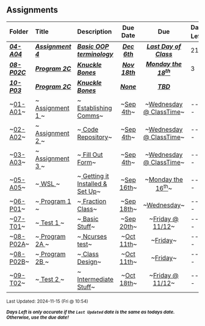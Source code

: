 ## Assignments

| Folder | Title | Description | Due Date | Due | Days Left<sup>*</sup> |
|:------|:------|:------|:-----:|:-----:|-----|
| ***<a href="https://github.com/rugbyprof/2143-Object-Oriented-Programming/tree/master/Assignments/04-A04">04-A04</a>*** | ***<a href="https://github.com/rugbyprof/2143-Object-Oriented-Programming/tree/master/Assignments/04-A04"> Assignment 4 </a>*** | ***<a href="https://github.com/rugbyprof/2143-Object-Oriented-Programming/tree/master/Assignments/04-A04"> Basic OOP terminology</a>*** | ***<a href="https://github.com/rugbyprof/2143-Object-Oriented-Programming/tree/master/Assignments/04-A04">Dec 6th</a>*** | ***<a href="https://github.com/rugbyprof/2143-Object-Oriented-Programming/tree/master/Assignments/04-A04">Last Day of Class</a>*** | 21 |
| ***<a href="https://github.com/rugbyprof/2143-Object-Oriented-Programming/tree/master/Assignments/08-P02C">08-P02C</a>*** | ***<a href="https://github.com/rugbyprof/2143-Object-Oriented-Programming/tree/master/Assignments/08-P02C"> Program 2C </a>*** | ***<a href="https://github.com/rugbyprof/2143-Object-Oriented-Programming/tree/master/Assignments/08-P02C"> Knuckle Bones</a>*** | ***<a href="https://github.com/rugbyprof/2143-Object-Oriented-Programming/tree/master/Assignments/08-P02C">Nov 18th</a>*** | ***<a href="https://github.com/rugbyprof/2143-Object-Oriented-Programming/tree/master/Assignments/08-P02C">Monday the 18<sup>th</sup></a>*** | 3 |
| ***<a href="https://github.com/rugbyprof/2143-Object-Oriented-Programming/tree/master/Assignments/10-P03">10-P03</a>*** | ***<a href="https://github.com/rugbyprof/2143-Object-Oriented-Programming/tree/master/Assignments/10-P03"> Program 2C </a>*** | ***<a href="https://github.com/rugbyprof/2143-Object-Oriented-Programming/tree/master/Assignments/10-P03"> Knuckle Bones</a>*** | ***<a href="https://github.com/rugbyprof/2143-Object-Oriented-Programming/tree/master/Assignments/10-P03">None</a>*** | ***<a href="https://github.com/rugbyprof/2143-Object-Oriented-Programming/tree/master/Assignments/10-P03"> TBD</a>*** |  |
| ~<a href="https://github.com/rugbyprof/2143-Object-Oriented-Programming/tree/master/Assignments/01-A01">01-A01</a>~ | ~<a href="https://github.com/rugbyprof/2143-Object-Oriented-Programming/tree/master/Assignments/01-A01"> Assignment 1 </a>~ | ~<a href="https://github.com/rugbyprof/2143-Object-Oriented-Programming/tree/master/Assignments/01-A01"> Establishing Comms</a>~ | ~<a href="https://github.com/rugbyprof/2143-Object-Oriented-Programming/tree/master/Assignments/01-A01">Sep 4th</a>~ | ~<a href="https://github.com/rugbyprof/2143-Object-Oriented-Programming/tree/master/Assignments/01-A01">Wednesday @ ClassTime</a>~ | ---- |
| ~<a href="https://github.com/rugbyprof/2143-Object-Oriented-Programming/tree/master/Assignments/02-A02">02-A02</a>~ | ~<a href="https://github.com/rugbyprof/2143-Object-Oriented-Programming/tree/master/Assignments/02-A02"> Assignment 2 </a>~ | ~<a href="https://github.com/rugbyprof/2143-Object-Oriented-Programming/tree/master/Assignments/02-A02"> Code Repository</a>~ | ~<a href="https://github.com/rugbyprof/2143-Object-Oriented-Programming/tree/master/Assignments/02-A02">Sep 4th</a>~ | ~<a href="https://github.com/rugbyprof/2143-Object-Oriented-Programming/tree/master/Assignments/02-A02">Wednesday @ ClassTime</a>~ | ---- |
| ~<a href="https://github.com/rugbyprof/2143-Object-Oriented-Programming/tree/master/Assignments/03-A03">03-A03</a>~ | ~<a href="https://github.com/rugbyprof/2143-Object-Oriented-Programming/tree/master/Assignments/03-A03"> Assignment 3 </a>~ | ~<a href="https://github.com/rugbyprof/2143-Object-Oriented-Programming/tree/master/Assignments/03-A03"> Fill Out Form</a>~ | ~<a href="https://github.com/rugbyprof/2143-Object-Oriented-Programming/tree/master/Assignments/03-A03">Sep 4th</a>~ | ~<a href="https://github.com/rugbyprof/2143-Object-Oriented-Programming/tree/master/Assignments/03-A03">Wednesday @ ClassTime</a>~ | ---- |
| ~<a href="https://github.com/rugbyprof/2143-Object-Oriented-Programming/tree/master/Assignments/05-A05">05-A05</a>~ | ~<a href="https://github.com/rugbyprof/2143-Object-Oriented-Programming/tree/master/Assignments/05-A05"> WSL </a>~ | ~<a href="https://github.com/rugbyprof/2143-Object-Oriented-Programming/tree/master/Assignments/05-A05"> Getting it Installed & Set Up</a>~ | ~<a href="https://github.com/rugbyprof/2143-Object-Oriented-Programming/tree/master/Assignments/05-A05">Sep 16th</a>~ | ~<a href="https://github.com/rugbyprof/2143-Object-Oriented-Programming/tree/master/Assignments/05-A05">Monday the 16<sup>th</sup></a>~ | ---- |
| ~<a href="https://github.com/rugbyprof/2143-Object-Oriented-Programming/tree/master/Assignments/06-P01">06-P01</a>~ | ~<a href="https://github.com/rugbyprof/2143-Object-Oriented-Programming/tree/master/Assignments/06-P01"> Program 1 </a>~ | ~<a href="https://github.com/rugbyprof/2143-Object-Oriented-Programming/tree/master/Assignments/06-P01"> Fraction Class</a>~ | ~<a href="https://github.com/rugbyprof/2143-Object-Oriented-Programming/tree/master/Assignments/06-P01">Sep 18th</a>~ | ~<a href="https://github.com/rugbyprof/2143-Object-Oriented-Programming/tree/master/Assignments/06-P01">Wednesday</a>~ | ---- |
| ~<a href="https://github.com/rugbyprof/2143-Object-Oriented-Programming/tree/master/Assignments/07-T01">07-T01</a>~ | ~<a href="https://github.com/rugbyprof/2143-Object-Oriented-Programming/tree/master/Assignments/07-T01"> Test 1 </a>~ | ~<a href="https://github.com/rugbyprof/2143-Object-Oriented-Programming/tree/master/Assignments/07-T01"> Basic Stuff</a>~ | ~<a href="https://github.com/rugbyprof/2143-Object-Oriented-Programming/tree/master/Assignments/07-T01">Sep 20th</a>~ | ~<a href="https://github.com/rugbyprof/2143-Object-Oriented-Programming/tree/master/Assignments/07-T01">Friday @ 11/12</a>~ | ---- |
| ~<a href="https://github.com/rugbyprof/2143-Object-Oriented-Programming/tree/master/Assignments/08-P02A">08-P02A</a>~ | ~<a href="https://github.com/rugbyprof/2143-Object-Oriented-Programming/tree/master/Assignments/08-P02A"> Program 2A </a>~ | ~<a href="https://github.com/rugbyprof/2143-Object-Oriented-Programming/tree/master/Assignments/08-P02A"> Ncurses test</a>~ | ~<a href="https://github.com/rugbyprof/2143-Object-Oriented-Programming/tree/master/Assignments/08-P02A">Oct 11th</a>~ | ~<a href="https://github.com/rugbyprof/2143-Object-Oriented-Programming/tree/master/Assignments/08-P02A">Friday</a>~ | ---- |
| ~<a href="https://github.com/rugbyprof/2143-Object-Oriented-Programming/tree/master/Assignments/08-P02B">08-P02B</a>~ | ~<a href="https://github.com/rugbyprof/2143-Object-Oriented-Programming/tree/master/Assignments/08-P02B"> Program 2B </a>~ | ~<a href="https://github.com/rugbyprof/2143-Object-Oriented-Programming/tree/master/Assignments/08-P02B"> Class Design</a>~ | ~<a href="https://github.com/rugbyprof/2143-Object-Oriented-Programming/tree/master/Assignments/08-P02B">Oct 11th</a>~ | ~<a href="https://github.com/rugbyprof/2143-Object-Oriented-Programming/tree/master/Assignments/08-P02B">Friday</a>~ | ---- |
| ~<a href="https://github.com/rugbyprof/2143-Object-Oriented-Programming/tree/master/Assignments/09-T02">09-T02</a>~ | ~<a href="https://github.com/rugbyprof/2143-Object-Oriented-Programming/tree/master/Assignments/09-T02"> Test 2 </a>~ | ~<a href="https://github.com/rugbyprof/2143-Object-Oriented-Programming/tree/master/Assignments/09-T02"> Intermediate Stuff</a>~ | ~<a href="https://github.com/rugbyprof/2143-Object-Oriented-Programming/tree/master/Assignments/09-T02">Oct 18th</a>~ | ~<a href="https://github.com/rugbyprof/2143-Object-Oriented-Programming/tree/master/Assignments/09-T02">Friday @ 11/12</a>~ | ---- |

<sup>Last Updated: 2024-11-15 (Fri @ 10:54)</sup> 

<sup>***Days Left is only accurate if the `Last Updated` date is the same as todays date. Otherwise, use the due date!***</sup> 